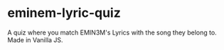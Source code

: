 # eminem-lyric-quiz
A quiz where you match EMIN3M's Lyrics with the song they belong to. Made in Vanilla JS.

